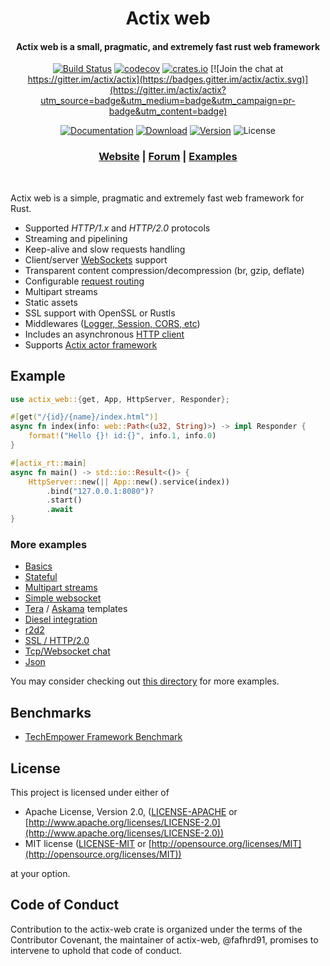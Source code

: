 <div align="center">
 <p><h1>Actix web</h1> </p>
  <p><h4>Actix web is a small, pragmatic, and extremely fast rust web framework</h4> </p>
  <p>

[![Build Status](https://travis-ci.org/actix/actix-web.svg?branch=master)](https://travis-ci.org/actix/actix-web) 
[![codecov](https://codecov.io/gh/actix/actix-web/branch/master/graph/badge.svg)](https://codecov.io/gh/actix/actix-web) 
[![crates.io](https://meritbadge.herokuapp.com/actix-web)](https://crates.io/crates/actix-web) 
[![Join the chat at https://gitter.im/actix/actix](https://badges.gitter.im/actix/actix.svg)](https://gitter.im/actix/actix?utm_source=badge&utm_medium=badge&utm_campaign=pr-badge&utm_content=badge)

[![Documentation](https://docs.rs/actix-web/badge.svg)](https://docs.rs/actix-web)
[![Download](https://img.shields.io/crates/d/actix-web.svg?style=flat-square)](https://crates.io/crates/actix-web)
[![Version](https://img.shields.io/badge/rustc-1.39+-lightgray.svg?style=flat-square)](https://blog.rust-lang.org/2019/11/07/Rust-1.39.0.html)
![License](https://img.shields.io/crates/l/actix-web.svg)
  
  </p>
  
  <h3>
    <a href="https://actix.rs">Website</a>
    <span> | </span>
    <a href="https://www.reddit.com/r/actix">Forum</a>
    <span> | </span>
    <a href="https://github.com/actix/examples">Examples</a>
  </h3>
</div>
<br>

Actix web is a simple, pragmatic and extremely fast web framework for Rust.

* Supported *HTTP/1.x* and *HTTP/2.0* protocols
* Streaming and pipelining
* Keep-alive and slow requests handling
* Client/server [WebSockets](https://actix.rs/docs/websockets/) support
* Transparent content compression/decompression (br, gzip, deflate)
* Configurable [request routing](https://actix.rs/docs/url-dispatch/)
* Multipart streams
* Static assets
* SSL support with OpenSSL or Rustls
* Middlewares ([Logger, Session, CORS, etc](https://actix.rs/docs/middleware/))
* Includes an asynchronous [HTTP client](https://actix.rs/actix-web/actix_web/client/index.html)
* Supports [Actix actor framework](https://github.com/actix/actix)

## Example

```rust
use actix_web::{get, App, HttpServer, Responder};

#[get("/{id}/{name}/index.html")]
async fn index(info: web::Path<(u32, String)>) -> impl Responder {
    format!("Hello {}! id:{}", info.1, info.0)
}

#[actix_rt::main]
async fn main() -> std::io::Result<()> {
    HttpServer::new(|| App::new().service(index))
        .bind("127.0.0.1:8080")?
        .start()
        .await
}
```

### More examples

* [Basics](https://github.com/actix/examples/tree/master/basics/)
* [Stateful](https://github.com/actix/examples/tree/master/state/)
* [Multipart streams](https://github.com/actix/examples/tree/master/multipart/)
* [Simple websocket](https://github.com/actix/examples/tree/master/websocket/)
* [Tera](https://github.com/actix/examples/tree/master/template_tera/) /
  [Askama](https://github.com/actix/examples/tree/master/template_askama/) templates
* [Diesel integration](https://github.com/actix/examples/tree/master/diesel/)
* [r2d2](https://github.com/actix/examples/tree/master/r2d2/)
* [SSL / HTTP/2.0](https://github.com/actix/examples/tree/master/tls/)
* [Tcp/Websocket chat](https://github.com/actix/examples/tree/master/websocket-chat/)
* [Json](https://github.com/actix/examples/tree/master/json/)

You may consider checking out
[this directory](https://github.com/actix/examples/tree/master/) for more examples.

## Benchmarks

* [TechEmpower Framework Benchmark](https://www.techempower.com/benchmarks/#section=data-r18)

## License

This project is licensed under either of

* Apache License, Version 2.0, ([LICENSE-APACHE](LICENSE-APACHE) or [http://www.apache.org/licenses/LICENSE-2.0](http://www.apache.org/licenses/LICENSE-2.0))
* MIT license ([LICENSE-MIT](LICENSE-MIT) or [http://opensource.org/licenses/MIT](http://opensource.org/licenses/MIT))

at your option.

## Code of Conduct

Contribution to the actix-web crate is organized under the terms of the
Contributor Covenant, the maintainer of actix-web, @fafhrd91, promises to
intervene to uphold that code of conduct.
